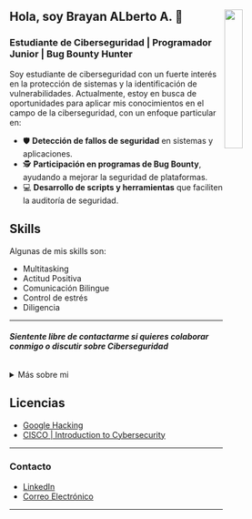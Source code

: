 <h2>

<img align="right" src="https://media.licdn.com/dms/image/v2/D4E03AQHQYw5xLiYh9A/profile-displayphoto-shrink_800_800/profile-displayphoto-shrink_800_800/0/1689976987838?e=1735171200&v=beta&t=tbi0tVd-fq8x0osrHTh-4CMLRcw9UFE8kP4vHSnCL8I" width="25%">

 Hola, soy Brayan ALberto A. 👋 
 
 </h2>

### Estudiante de Ciberseguridad | Programador Junior | Bug Bounty Hunter

Soy estudiante de ciberseguridad con un fuerte interés en la protección de sistemas y la identificación de vulnerabilidades. Actualmente, estoy en busca de oportunidades para aplicar mis conocimientos en el campo de la ciberseguridad, con un enfoque particular en:

- 🛡️ **Detección de fallos de seguridad** en sistemas y aplicaciones.
- 🕵️ **Participación en programas de Bug Bounty**, ayudando a mejorar la seguridad de plataformas.
- 💻 **Desarrollo de scripts y herramientas** que faciliten la auditoría de seguridad.

## Skills

Algunas de mis skills son:

- Multitasking
- Actitud Positiva
- Comunicación Bilingue
- Control de estrés
- Diligencia

---

###### ***Sientente libre de contactarme si quieres colaborar conmigo o discutir sobre Ciberseguridad***


<details>
        <summary> Más sobre mi </summary>

  %Se planea agregar cosas sobre el.


</details>

## Licencias

- [Google Hacking](https://www.udemy.com/certificate/UC-cfe665c4-29e5-4de9-91b1-6c076118a15f/) 
- [CISCO | Introduction to Cybersecurity](https://www.credly.com/badges/d34fbd4f-bab5-4925-9905-23c619aef7f7/linked_in_profile)

---

### Contacto

- [LinkedIn](https://www.linkedin.com/in/baguilar25/)
- [Correo Electrónico](mailto:alex@example.com)


---
